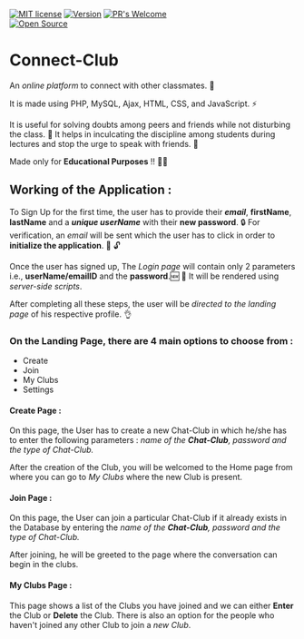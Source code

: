 [![MIT license](https://img.shields.io/badge/License-MIT-blue.svg)](https://lbesson.mit-license.org/)
[![Version](https://badge.fury.io/gh/tterb%2FHyde.svg)](https://badge.fury.io/gh/tterb%2FHyde)
[![PR's Welcome](https://img.shields.io/badge/PRs-welcome-brightgreen.svg?style=flat)](http://makeapullrequest.com)  
[![Open Source](https://badges.frapsoft.com/os/v1/open-source.svg?v=103)](https://opensource.org/)


# Connect-Club
An *online platform* to connect with other classmates. :wave:

It is made using PHP, MySQL, Ajax, HTML, CSS, and JavaScript. :zap:

It is useful for solving doubts among peers and friends while not disturbing the class. :speak_no_evil: It helps in inculcating the discipline among students during lectures and stop the urge to speak with friends. 🤫

Made only for **Educational Purposes** !! :man_technologist:

## Working of the Application : 

To Sign Up for the first time, the user has to provide their ***email***, **firstName**, **lastName** and a ***unique userName*** with their **new password**. :lock:
For verification, an *email* will be sent which the user has to click in order to **initialize the application**. :email: :unlock:

Once the user has signed up, The *Login page* will contain only 2 parameters i.e., **userName/emailID** and the **password**.:new: :key:
It will be rendered using *server-side scripts*. 

After completing all these steps, the user will be *directed to the landing page* of his respective profile. :ok_hand:

### On the Landing Page, there are 4 main options to choose from :
- Create
- Join
- My Clubs
- Settings

#### Create Page : 
On this page, the User has to create a new Chat-Club in which he/she has to enter the following parameters : *name of the **Chat-Club**, password and the type of Chat-Club.*

After the creation of the Club, you will be welcomed to the Home page from where you can go to *My Clubs* where the new Club is present.

#### Join Page :
On this page, the User can join a particular Chat-Club if it already exists in the Database by entering the *name of the **Chat-Club**, password and the type of Chat-Club.*

After joining, he will be greeted to the page where the conversation can begin in the clubs.

#### My Clubs Page : 
This page shows a list of the Clubs you have joined and we can either **Enter** the Club or **Delete** the Club. There is also an option for the people who haven't joined any other Club to join a *new Club*.

